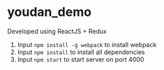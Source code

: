 # youdan_demo
Developed using ReactJS + Redux
1. Input <code>npm install -g webpack</code> to install webpack
2. Input <code>npm install</code> to install all dependencies
3. Input <code>npm start</code> to start server on port 4000

